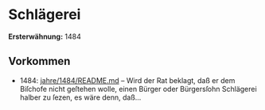 # Schlägerei

**Ersterwähnung:** 1484

## Vorkommen
- 1484: [jahre/1484/README.md](../jahre/1484/README.md) – Wird der Rat beklagt, daß er dem Biſchofe nicht
geſtehen wolle, einen Bürger oder Bürgersſohn Schlägerei
halber zu ſezen, es wäre denn, daß...
